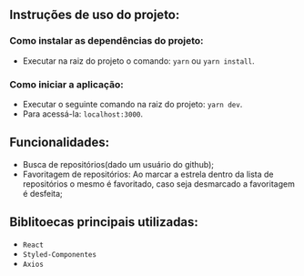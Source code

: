 ## **Instruções de uso do projeto:**

### Como instalar as dependências do projeto:

- Executar na raiz do projeto o comando: `yarn` ou `yarn install`.

### Como iniciar a aplicação:

- Executar o seguinte comando na raiz do projeto:
  `yarn dev`.
- Para acessá-la: `localhost:3000`.

## Funcionalidades:

- Busca de repositórios(dado um usuário do github);
- Favoritagem de repositórios: Ao marcar a estrela dentro da lista de repositórios o mesmo é favoritado, caso seja desmarcado a favoritagem é desfeita;

## Biblitoecas principais utilizadas:

- `React`
- `Styled-Componentes`
- `Axios`

